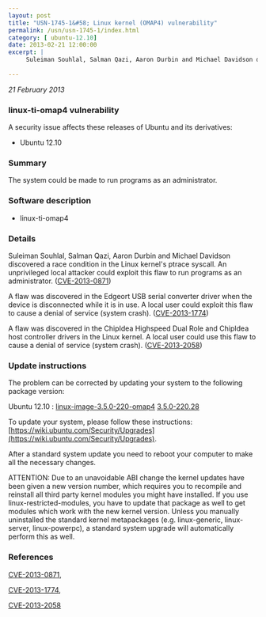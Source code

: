 ```yaml
---
layout: post
title: "USN-1745-1&#58; Linux kernel (OMAP4) vulnerability"
permalink: /usn/usn-1745-1/index.html
category: [ ubuntu-12.10]
date: 2013-02-21 12:00:00
excerpt: |
     Suleiman Souhlal, Salman Qazi, Aaron Durbin and Michael Davidson discovered a race condition in the Linux kernel&#39;s ptrace syscall. An unprivileged local attacker could exploit this flaw to run programs as an administrator. ([CVE-2013-0871](http://people.ubuntu.com/~ubuntu-security/cve/CVE-2013-0871))
    
--- 
```

 
 

*21 February 2013*

### linux-ti-omap4 vulnerability

A security issue affects these releases of Ubuntu and its derivatives:

* Ubuntu 12.10

### Summary

The system could be made to run programs as an administrator. 

### Software description

* linux-ti-omap4 

### Details

 Suleiman Souhlal, Salman Qazi, Aaron Durbin and Michael Davidson discovered a race condition in the Linux kernel&#39;s ptrace syscall. An unprivileged local attacker could exploit this flaw to run programs as an administrator. ([CVE-2013-0871](http://people.ubuntu.com/~ubuntu-security/cve/CVE-2013-0871))

A flaw was discovered in the Edgeort USB serial converter driver when the device is disconnected while it is in use. A local user could exploit this flaw to cause a denial of service (system crash). ([CVE-2013-1774](http://people.ubuntu.com/~ubuntu-security/cve/CVE-2013-1774))

A flaw was discovered in the ChipIdea Highspeed Dual Role and ChipIdea host controller drivers in the Linux kernel. A local user could use this flaw to cause a denial of service (system crash). ([CVE-2013-2058](http://people.ubuntu.com/~ubuntu-security/cve/CVE-2013-2058)) 

### Update instructions

The problem can be corrected by updating your system to the following package version:

Ubuntu 12.10
 : [linux-image-3.5.0-220-omap4](https://launchpad.net/ubuntu/+source/linux-ti-omap4) <span> [3.5.0-220.28](https://launchpad.net/ubuntu/+source/linux-ti-omap4/3.5.0-220.28) </span> 

To update your system, please follow these instructions: [https://wiki.ubuntu.com/Security/Upgrades](https://wiki.ubuntu.com/Security/Upgrades).

After a standard system update you need to reboot your computer to make all the necessary changes.

ATTENTION: Due to an unavoidable ABI change the kernel updates have been given a new version number, which requires you to recompile and reinstall all third party kernel modules you might have installed. If you use linux-restricted-modules, you have to update that package as well to get modules which work with the new kernel version. Unless you manually uninstalled the standard kernel metapackages (e.g. linux-generic, linux-server, linux-powerpc), a standard system upgrade will automatically perform this as well. 

### References

 
 [CVE-2013-0871](http://people.ubuntu.com/~ubuntu-security/cve/CVE-2013-0871), 

 [CVE-2013-1774](http://people.ubuntu.com/~ubuntu-security/cve/CVE-2013-1774), 

 [CVE-2013-2058](http://people.ubuntu.com/~ubuntu-security/cve/CVE-2013-2058)
 

